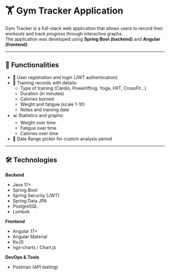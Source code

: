 # 🏋️ Gym Tracker Application

Gym Tracker is a full-stack web application that allows users to record their workouts and track progress through interactive graphs.  
The application was developed using **Spring Boot (backend)** and **Angular (frontend)**.

---

## 🚀 Functionalities

- 👤 User registration and login (JWT authentication)  
- 📝 Training records with details:
  - Type of training (Cardio, Powerlifting, Yoga, HIIT, CrossFit...)  
  - Duration (in minutes)  
  - Calories burned  
  - Weight and fatigue (scale 1-10)  
  - Notes and training date  
- 📊 Statistics and graphs:
  - Weight over time  
  - Fatigue over time  
  - Calories over time  
- 📅 Date Range picker for custom analysis period  

---

## 🛠️ Technologies

**Backend**  
- Java 17+  
- Spring Boot  
- Spring Security (JWT)  
- Spring Data JPA  
- PostgreSQL  
- Lombok  

**Frontend**  
- Angular 17+  
- Angular Material  
- RxJS  
- ngx-charts / Chart.js  

**DevOps & Tools**   
- Postman (API testing)  


